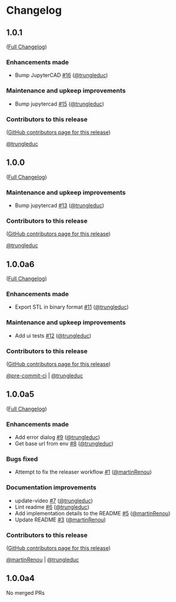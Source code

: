 # Changelog

<!-- <START NEW CHANGELOG ENTRY> -->

## 1.0.1

([Full Changelog](https://github.com/jupytercad/jupytercad-salome/compare/v1.0.0...6b399abfd25689ab2fc3899f1dc0b98d529bb15e))

### Enhancements made

- Bump JupyterCAD [#16](https://github.com/jupytercad/jupytercad-salome/pull/16) ([@trungleduc](https://github.com/trungleduc))

### Maintenance and upkeep improvements

- Bump jupytercad [#15](https://github.com/jupytercad/jupytercad-salome/pull/15) ([@trungleduc](https://github.com/trungleduc))

### Contributors to this release

([GitHub contributors page for this release](https://github.com/jupytercad/jupytercad-salome/graphs/contributors?from=2024-01-12&to=2024-04-19&type=c))

[@trungleduc](https://github.com/search?q=repo%3Ajupytercad%2Fjupytercad-salome+involves%3Atrungleduc+updated%3A2024-01-12..2024-04-19&type=Issues)

<!-- <END NEW CHANGELOG ENTRY> -->

## 1.0.0

([Full Changelog](https://github.com/jupytercad/jupytercad-salome/compare/v1.0.0a6...04dd76583128290de03cfa4019327e6886db9220))

### Maintenance and upkeep improvements

- Bump jupytercad [#13](https://github.com/jupytercad/jupytercad-salome/pull/13) ([@trungleduc](https://github.com/trungleduc))

### Contributors to this release

([GitHub contributors page for this release](https://github.com/jupytercad/jupytercad-salome/graphs/contributors?from=2024-01-04&to=2024-01-12&type=c))

[@trungleduc](https://github.com/search?q=repo%3Ajupytercad%2Fjupytercad-salome+involves%3Atrungleduc+updated%3A2024-01-04..2024-01-12&type=Issues)

## 1.0.0a6

([Full Changelog](https://github.com/jupytercad/jupytercad-salome/compare/v1.0.0a5...c2ce83df6882a28abb969d8dae64133c2a284600))

### Enhancements made

- Export STL in binary format [#11](https://github.com/jupytercad/jupytercad-salome/pull/11) ([@trungleduc](https://github.com/trungleduc))

### Maintenance and upkeep improvements

- Add ui tests [#12](https://github.com/jupytercad/jupytercad-salome/pull/12) ([@trungleduc](https://github.com/trungleduc))

### Contributors to this release

([GitHub contributors page for this release](https://github.com/jupytercad/jupytercad-salome/graphs/contributors?from=2023-12-22&to=2024-01-04&type=c))

[@pre-commit-ci](https://github.com/search?q=repo%3Ajupytercad%2Fjupytercad-salome+involves%3Apre-commit-ci+updated%3A2023-12-22..2024-01-04&type=Issues) | [@trungleduc](https://github.com/search?q=repo%3Ajupytercad%2Fjupytercad-salome+involves%3Atrungleduc+updated%3A2023-12-22..2024-01-04&type=Issues)

## 1.0.0a5

([Full Changelog](https://github.com/jupytercad/jupytercad-salome/compare/v1.0.0a4...f43f1f98e2aa334d290e6c3aaa4a9adadb2f0f8b))

### Enhancements made

- Add error dialog [#9](https://github.com/jupytercad/jupytercad-salome/pull/9) ([@trungleduc](https://github.com/trungleduc))
- Get base url from env [#8](https://github.com/jupytercad/jupytercad-salome/pull/8) ([@trungleduc](https://github.com/trungleduc))

### Bugs fixed

- Attempt to fix the releaser workflow [#1](https://github.com/jupytercad/jupytercad-salome/pull/1) ([@martinRenou](https://github.com/martinRenou))

### Documentation improvements

- update-video [#7](https://github.com/jupytercad/jupytercad-salome/pull/7) ([@trungleduc](https://github.com/trungleduc))
- Lint readme [#6](https://github.com/jupytercad/jupytercad-salome/pull/6) ([@trungleduc](https://github.com/trungleduc))
- Add implementation details to the README [#5](https://github.com/jupytercad/jupytercad-salome/pull/5) ([@martinRenou](https://github.com/martinRenou))
- Update README [#3](https://github.com/jupytercad/jupytercad-salome/pull/3) ([@martinRenou](https://github.com/martinRenou))

### Contributors to this release

([GitHub contributors page for this release](https://github.com/jupytercad/jupytercad-salome/graphs/contributors?from=2023-12-21&to=2023-12-22&type=c))

[@martinRenou](https://github.com/search?q=repo%3Ajupytercad%2Fjupytercad-salome+involves%3AmartinRenou+updated%3A2023-12-21..2023-12-22&type=Issues) | [@trungleduc](https://github.com/search?q=repo%3Ajupytercad%2Fjupytercad-salome+involves%3Atrungleduc+updated%3A2023-12-21..2023-12-22&type=Issues)

## 1.0.0a4

No merged PRs
